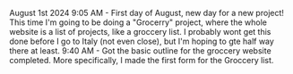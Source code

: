 August 1st 2024
9:05 AM - First day of August, new day for a new project! This time I'm going to be doing a "Grocerry" project, where the whole website is a list of projects, like a groccery list. I probably wont get this done before I go to Italy (not even close), but I'm hoping to gte half way there at least.
9:40 AM - Got the basic outline for the groccery website completed. More specifically, I made the first form for the Groccery list.